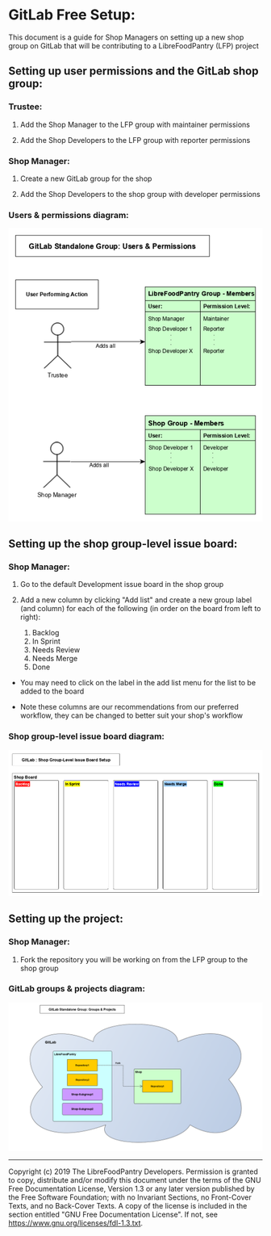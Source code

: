 # GitLab Free Setup:

This document is a guide for Shop Managers on setting up a new shop group on GitLab that will be contributing to a LibreFoodPantry (LFP) project


## Setting up user permissions and the GitLab shop group:


### Trustee:

1. Add the Shop Manager to the LFP group with maintainer permissions

2. Add the Shop Developers to the LFP group with reporter permissions


### Shop Manager:

1. Create a new GitLab group for the shop

2. Add the Shop Developers to the shop group with developer permissions


### Users & permissions diagram:
![GitLab Standalone Group Shop Users & Permissions Diagram](https://raw.githubusercontent.com/LibreFoodPantry/ProjectTemplate/shop_setup_documentation/docs/dev/shop-setup/diagrams/GitLab_Standalone_Group_Setup_Users_And_Permissions.png)



## Setting up the shop group-level issue board:


### Shop Manager:

1. Go to the default Development issue board in the shop group

2. Add a new column by clicking "Add list" and create a new group label (and column) for each of the following (in order on the board from left to right):
    1. Backlog
    2. In Sprint
    3. Needs Review
    4. Needs Merge
    5. Done

- You may need to click on the label in the add list menu for the list to be added to the board

- Note these columns are our recommendations from our preferred workflow, they can be changed to better suit your shop's workflow  

### Shop group-level issue board diagram:
![GitLab Shop Board Diagram](https://raw.githubusercontent.com/LibreFoodPantry/ProjectTemplate/shop_setup_documentation/docs/dev/shop-setup/diagrams/GitLab_Setup_Shop_Board.png)


## Setting up the project:


### Shop Manager:

1. Fork the repository you will be working on from the LFP group to the shop group

### GitLab groups & projects diagram:
![GitLab Standalone Group Groups & Projects Diagram](https://raw.githubusercontent.com/LibreFoodPantry/ProjectTemplate/shop_setup_documentation/docs/dev/shop-setup/diagrams/GitLab_Standalone_Group_Groups_And_Projects.png)

---
Copyright (c) 2019 The LibreFoodPantry Developers.
Permission is granted to copy, distribute and/or modify this document
under the terms of the GNU Free Documentation License, Version 1.3
or any later version published by the Free Software Foundation;
with no Invariant Sections, no Front-Cover Texts, and no Back-Cover Texts.
A copy of the license is included in the section entitled "GNU
Free Documentation License". If not, see
<https://www.gnu.org/licenses/fdl-1.3.txt>.